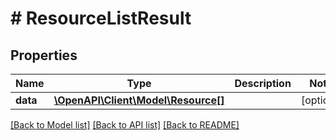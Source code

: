 # # ResourceListResult

## Properties

Name | Type | Description | Notes
------------ | ------------- | ------------- | -------------
**data** | [**\OpenAPI\Client\Model\Resource[]**](Resource.md) |  | [optional]

[[Back to Model list]](../../README.md#models) [[Back to API list]](../../README.md#endpoints) [[Back to README]](../../README.md)
